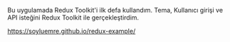 Bu uygulamada Redux Toolkit'i ilk defa kullandım. Tema, Kullanıcı girişi ve API isteğini Redux Toolkit ile gerçekleştirdim.

https://soyluemre.github.io/redux-example/
